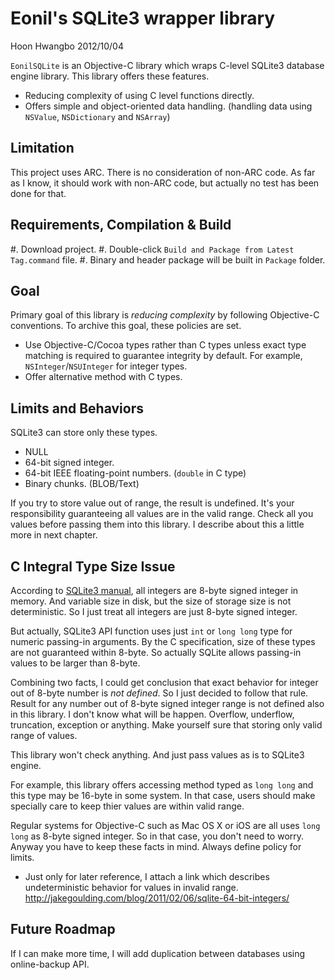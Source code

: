 Eonil's SQLite3 wrapper library
===============================
Hoon Hwangbo
2012/10/04


`EonilSQLite` is an Objective-C library which wraps C-level SQLite3 database engine library.
This library offers these features.

-	Reducing complexity of using C level functions directly.
-	Offers simple and object-oriented data handling. (handling data using `NSValue`, `NSDictionary` and `NSArray`)




Limitation
----------
This project uses ARC. There is no consideration of non-ARC code.
As far as I know, it should work with non-ARC code, but actually no test has been done for that.





Requirements, Compilation & Build
---------------------------------

#.	Download project.
#.	Double-click `Build and Package from Latest Tag.command` file.
#.	Binary and header package will be built in `Package` folder.





Goal
----

Primary goal of this library is *reducing complexity* by following Objective-C conventions.
To archive this goal, these policies are set.

-	Use Objective-C/Cocoa types rather than C types unless exact type matching is required to guarantee integrity by default.
	For example, `NSInteger`/`NSUInteger` for integer types.
-	Offer alternative method with C types.






Limits and Behaviors
--------------------
SQLite3 can store only these types.

-	NULL
-	64-bit signed integer.
-	64-bit IEEE floating-point numbers. (`double` in C type)
-	Binary chunks. (BLOB/Text)

If you try to store value out of range, the result is undefined.
It's your responsibility guaranteeing all values are in the valid range.
Check all you values before passing them into this library.
I describe about this a little more in next chapter.




C Integral Type Size Issue
--------------------------
According to [SQLite3 manual](http://www.sqlite.org/datatype3.html),
all integers are 8-byte signed integer in memory. And variable size
in disk, but the size of storage size is not deterministic. So I just
treat all integers are just 8-byte signed integer.

But actually, SQLite3 API function uses just `int` or `long long` type
for numeric passing-in arguments. By the C specification, size of these
types are not guaranteed within 8-byte. So actually SQLite allows
passing-in values to be larger than 8-byte.

Combining two facts, I could get conclusion that exact behavior for
integer out of 8-byte number is *not defined*. So I just decided 
to follow that rule. Result for any number out of 8-byte signed 
integer range is not defined also in this library. I don't know what
will be happen. Overflow, underflow, truncation, exception or 
anything. Make yourself sure that storing only valid range of values.

This library won't check anything. And just pass values as is to
SQLite3 engine.
	
For example, this library offers accessing method typed as `long long`
and this type may be 16-byte in some system. In that case, users
should make specially care to keep thier values are within valid range.

Regular systems for Objective-C such as Mac OS X or iOS are all uses
`long long` as 8-byte signed integer. So in that case, you don't need 
to worry. Anyway you have to keep these facts in mind. Always define 
policy for limits.

*	Just only for later reference, I attach a link which describes 
	undeterministic behavior for values in invalid range.
	http://jakegoulding.com/blog/2011/02/06/sqlite-64-bit-integers/
	
	
	
	
	

	
	
	
	
	
	
	
	
	
Future Roadmap
--------------
If I can make more time, I will add duplication between databases using online-backup API.


	

